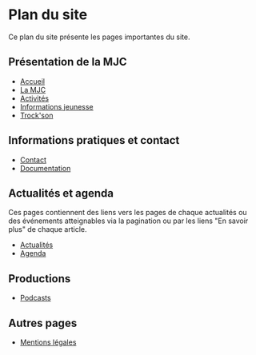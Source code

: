# Plan du site

Ce plan du site présente les pages importantes du site. 

## Présentation de la MJC
- [Accueil](/)
- [La MJC](/la-mjc/)
- [Activités](/activites/)
- [Informations jeunesse](/infos-jeunesse/)
- [Trock'son](/trockson/)

## Informations pratiques et contact
- [Contact](/contact/)
- [Documentation](/documents/)

## Actualités et agenda
Ces pages contiennent des liens vers les pages de chaque actualités ou des événements atteignables via la pagination ou par
les liens "En savoir plus" de chaque article.

- [Actualités](/actu/)
- [Agenda](/agenda/)

## Productions
- [Podcasts](/podcasts/)

## Autres pages
- [Mentions légales](/mentions-legales/)

